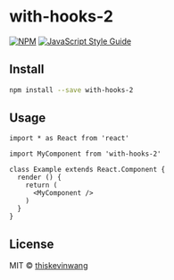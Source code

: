 # with-hooks-2

> 

[![NPM](https://img.shields.io/npm/v/with-hooks-2.svg)](https://www.npmjs.com/package/with-hooks-2) [![JavaScript Style Guide](https://img.shields.io/badge/code_style-standard-brightgreen.svg)](https://standardjs.com)

## Install

```bash
npm install --save with-hooks-2
```

## Usage

```tsx
import * as React from 'react'

import MyComponent from 'with-hooks-2'

class Example extends React.Component {
  render () {
    return (
      <MyComponent />
    )
  }
}
```

## License

MIT © [thiskevinwang](https://github.com/thiskevinwang)
